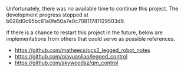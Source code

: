 Unfortunately, there was no available time to continue this project. The development progress stopped at b028d0c95bc81a0fe50a7e0c70811741129503d9.

If there is a chance to restart this project in the future, below are implementations from others that could serve as possible references.

- https://github.com/matheecs/ocs2_legged_robot_notes
- https://github.com/qiayuanliao/legged_control
- https://github.com/skywoodsz/qm_control
